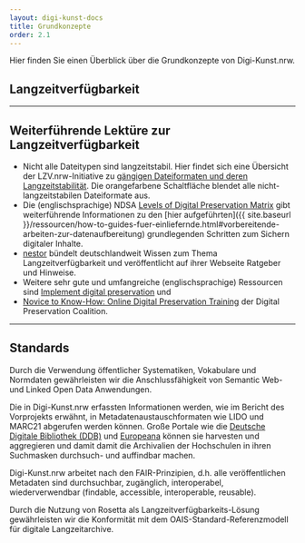 ```yaml
---
layout: digi-kunst-docs
title: Grundkonzepte
order: 2.1
---
```


Hier finden Sie einen Überblick über die Grundkonzepte von Digi-Kunst.nrw.

## Langzeitverfügbarkeit


---- 

## Weiterführende Lektüre zur Langzeitverfügbarkeit

  * Nicht alle Dateitypen sind langzeitstabil. Hier findet sich eine Übersicht der LZV.nrw-Initiative zu [gängigen Dateiformaten und deren Langzeitstabilität](https://www.lzv.nrw/dateiformate/). Die orangefarbene Schaltfläche blendet alle nicht-langzeitstabilen Dateiformate aus. 
  * Die (englischsprachige) NDSA [Levels of Digital Preservation Matrix](https://osf.io/3na96) gibt weiterführende Informationen zu den [hier aufgeführten]({{ site.baseurl }}/ressourcen/how-to-guides-fuer-einliefernde.html#vorbereitende-arbeiten-zur-datenaufbereitung) grundlegenden Schritten zum Sichern digitaler Inhalte.
  * [nestor](https://www.langzeitarchivierung.de/Webs/nestor/DE/Publikationen/publikationen_node.html) bündelt deutschlandweit Wissen zum Thema Langzeitverfügbarkeit und veröffentlicht auf ihrer Webseite Ratgeber und Hinweise.
  * Weitere sehr gute und umfangreiche (englischsprachige) Ressourcen sind [Implement digital preservation](https://www.dpconline.org/digipres/implement-digipres) und
  * [Novice to Know-How: Online Digital Preservation Training](https://www.dpconline.org/digipres/prof-development/n2kh-online-training) der Digital Preservation Coalition.


----

## Standards

Durch die Verwendung öffentlicher Systematiken, Vokabulare und Normdaten gewährleisten wir die Anschlussfähigkeit von Semantic Web- und Linked Open Data Anwendungen. 

Die in Digi-Kunst.nrw erfassten Informationen werden, wie im Bericht des Vorprojekts erwähnt, in Metadatenaustauschformaten wie LIDO und MARC21 abgerufen werden können. Große Portale wie die [Deutsche Digitale Bibliothek (DDB)](https://www.deutsche-digitale-bibliothek.de/) und [Europeana](https://www.europeana.eu/) können sie harvesten und aggregieren und damit damit die Archivalien der Hochschulen in ihren Suchmasken durchsuch- und auffindbar machen.

Digi-Kunst.nrw arbeitet nach den FAIR-Prinzipien, d.h. alle veröffentlichen Metadaten sind durchsuchbar, zugänglich, interoperabel, wiederverwendbar (findable, accessible, interoperable, reusable).

Durch die Nutzung von Rosetta als Langzeitverfügbarkeits-Lösung gewährleisten wir die Konformität mit dem OAIS-Standard-Referenzmodell für digitale Langzeitarchive.

